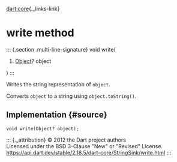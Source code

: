 [dart:core](../../dart-core/dart-core-library){._links-link}

write method
============

::: {.section .multi-line-signature}
void write(

1.  [Object](../object-class)? object

)
:::

Writes the string representation of `object`.

Converts `object` to a string using `object.toString()`.

Implementation {#source}
--------------

``` {.language-dart data-language="dart"}
void write(Object? object);
```

::: {._attribution}
© 2012 the Dart project authors\
Licensed under the BSD 3-Clause \"New\" or \"Revised\" License.\
<https://api.dart.dev/stable/2.18.5/dart-core/StringSink/write.html>
:::
